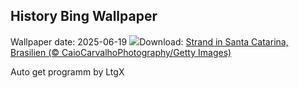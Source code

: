 ## History Bing Wallpaper
Wallpaper date: 2025-06-19
![](https://www.bing.com/th?id=OHR.WinterBegins_DE-DE2019737039_UHD.jpg&w=1000)Download: [Strand in Santa Catarina, Brasilien (© CaioCarvalhoPhotography/Getty Images)](https://www.bing.com/th?id=OHR.WinterBegins_DE-DE2019737039_UHD.jpg)

Auto get programm by LtgX

